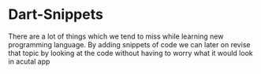 # Dart-Snippets
There are a lot of things which we tend to miss while learning new programming language. By adding snippets of code we can later on revise that topic by looking at the code without having to worry what it would look in acutal app
